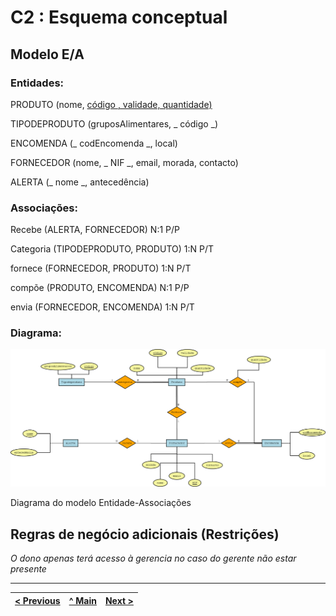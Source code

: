 # C2 : Esquema conceptual

## Modelo E/A


### Entidades: 

PRODUTO (nome, <ins> código <ins>, validade, quantidade)

TIPODEPRODUTO (gruposAlimentares, _ código _)

ENCOMENDA (_ codEncomenda _, local)

FORNECEDOR (nome, _ NIF _, email, morada, contacto)

ALERTA (_ nome _, antecedência)


### Associações:


Recebe (ALERTA, FORNECEDOR)			       N:1 P/P

Categoria (TIPODEPRODUTO, PRODUTO)     1:N P/T

fornece (FORNECEDOR, PRODUTO)		       1:N P/T

compõe (PRODUTO, ENCOMENDA)            N:1 P/P

envia (FORNECEDOR, ENCOMENDA)          1:N P/T


### Diagrama: 
![An alternative description](imagens/diagrama.png)   

Diagrama do modelo Entidade-Associações  


## Regras de negócio adicionais (Restrições)
_O dono apenas terá acesso à gerencia no caso do gerente não estar presente_

---
[< Previous](rebd01.md) | [^ Main](https://github.com/TCM21-SIBD03/reportSIBD) | [Next >](rebd03.md)
:--- | :---: | ---: 
